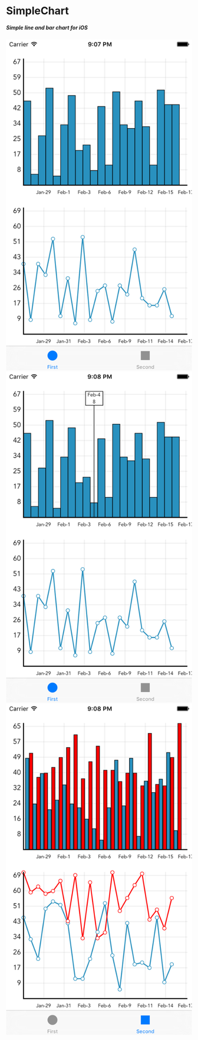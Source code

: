 # SimpleChart

##### Simple line and bar chart for iOS
![alt tag](https://github.com/rajusa420/SimpleChart/blob/master/Screenshots/SS1.png)
![alt tag](https://github.com/rajusa420/SimpleChart/blob/master/Screenshots/SS2.png)
![alt tag](https://github.com/rajusa420/SimpleChart/blob/master/Screenshots/SS3.png)
